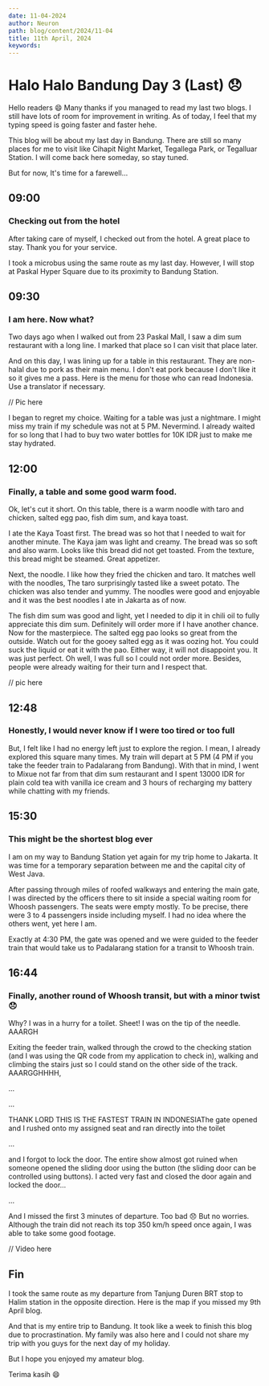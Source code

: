 ```yaml
---
date: 11-04-2024
author: Neuron
path: blog/content/2024/11-04
title: 11th April, 2024
keywords:
---
```


# Halo Halo Bandung Day 3 (Last) 😞

Hello readers 😄
Many thanks if you managed to read my last two blogs. I still have lots of room for improvement in writing. As of today, I feel that my typing speed is going faster and faster hehe.

This blog will be about my last day in Bandung. There are still so many places for me to visit like Cihapit Night Market, Tegallega Park, or Tegalluar Station. I will come back here someday, so stay tuned.

But for now, It's time for a farewell...

## 09:00
### Checking out from the hotel

After taking care of myself, I checked out from the hotel. A great place to stay. Thank you for your service.

I took a microbus using the same route as my last day. However, I will stop at Paskal Hyper Square due to its proximity to Bandung Station.

<Transportation id="bus-1"/>

## 09:30
### I am here. Now what?

Two days ago when I walked out from 23 Paskal Mall, I saw a dim sum restaurant with a long line. I marked that place so I can visit that place later.

And on this day, I was lining up for a table in this restaurant. They are non-halal due to pork as their main menu. I don't eat pork because I don't like it so it gives me a pass. Here is the menu for those who can read Indonesia. Use a translator if necessary.

// Pic here

I began to regret my choice. Waiting for a table was just a nightmare. I might miss my train if my schedule was not at 5 PM.
Nevermind. I already waited for so long that I had to buy two water bottles for 10K IDR just to make me stay hydrated.

## 12:00
### Finally, a table and some good warm food.

Ok, let's cut it short. On this table, there is a warm noodle with taro and chicken, salted egg pao, fish dim sum, and kaya toast.

I ate the Kaya Toast first. The bread was so hot that I needed to wait for another minute. The Kaya jam was light and creamy. The bread was so soft and also warm. Looks like this bread did not get toasted. From the texture, this bread might be steamed. Great appetizer.

Next, the noodle. I like how they fried the chicken and taro. It matches well with the noodles, The taro surprisingly tasted like a sweet potato. The chicken was also tender and yummy. The noodles were good and enjoyable and it was the best noodles I ate in Jakarta as of now.

The fish dim sum was good and light, yet I needed to dip it in chili oil to fully appreciate this dim sum. Definitely will order more if I have another chance.
Now for the masterpiece. The salted egg pao looks so great from the outside. Watch out for the gooey salted egg as it was oozing hot. You could suck the liquid or eat it with the pao. Either way, it will not disappoint you. It was just perfect.
Oh well, I was full so I could not order more. Besides, people were already waiting for their turn and I respect that.

// pic here

<FoodReview id="dimsum_9_naga"/>

## 12:48
### Honestly, I would never know if I were too tired or too full

But, I felt like I had no energy left just to explore the region. I mean, I already explored this square many times. My train will depart at 5 PM (4 PM if you take the feeder train to Padalarang from Bandung). With that in mind, I went to Mixue not far from that dim sum restaurant and I spent 13000 IDR for plain cold tea with vanilla ice cream and 3 hours of recharging my battery while chatting with my friends.

## 15:30
### This might be the shortest blog ever

I am on my way to Bandung Station yet again for my trip home to Jakarta. It was time for a temporary separation between me and the capital city of West Java.

After passing through miles of roofed walkways and entering the main gate, I was directed by the officers there to sit inside a special waiting room for Whoosh passengers. The seats were empty mostly. To be precise, there were 3 to 4 passengers inside including myself. I had no idea where the others went, yet here I am.

Exactly at 4:30 PM, the gate was opened and we were guided to the feeder train that would take us to Padalarang station for a transit to Whoosh train.

## 16:44
### Finally, another round of Whoosh transit, but with a minor twist 😞

Why? I was in a hurry for a toilet. Sheet! I was on the tip of the needle. AAARGH

Exiting the feeder train, walked through the crowd to the checking station (and I was using the QR code from my application to check in), walking and climbing the stairs just so I could stand on the other side of the track. AAARGGHHHH,

...

...

THANK LORD THIS IS THE FASTEST TRAIN IN INDONESIAThe gate opened and I rushed onto my assigned seat and ran directly into the toilet

...

and I forgot to lock the door. The entire show almost got ruined when someone opened the sliding door using the button (the sliding door can be controlled using buttons). I acted very fast and closed the door again and locked the door...

...

And I missed the first 3 minutes of departure. Too bad 😞
But no worries. Although the train did not reach its top 350 km/h speed once again, I was able to take some good footage.

// Video here

## Fin

I took the same route as my departure from Tanjung Duren BRT stop to Halim station in the opposite direction. Here is the map if you missed my 9th April blog.


And that is my entire trip to Bandung.
It took like a week to finish this blog due to procrastination. My family was also here and I could not share my trip with you guys for the next day of my holiday.

But I hope you enjoyed my amateur blog.

Terima kasih 😄